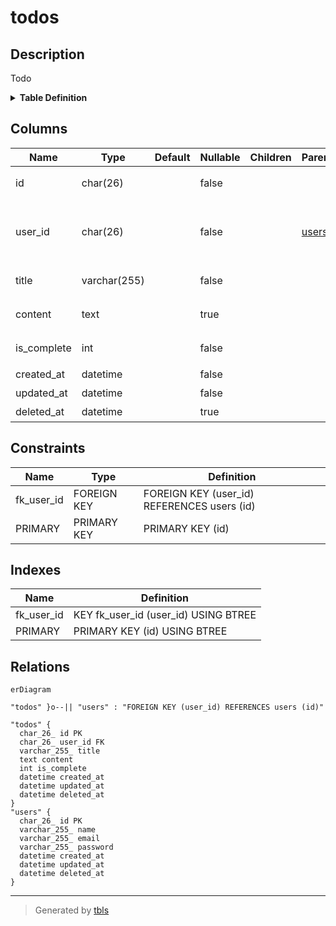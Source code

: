 # todos

## Description

Todo

<details>
<summary><strong>Table Definition</strong></summary>

```sql
CREATE TABLE `todos` (
  `id` char(26) NOT NULL COMMENT 'Todo識別子',
  `user_id` char(26) NOT NULL COMMENT 'Todoを作成したユーザーの識別子',
  `title` varchar(255) NOT NULL COMMENT 'Todoのタイトル',
  `content` text COMMENT 'Todoの内容',
  `is_complete` int NOT NULL COMMENT 'Todoの状態',
  `created_at` datetime NOT NULL COMMENT '作成日時',
  `updated_at` datetime NOT NULL COMMENT '更新日時',
  `deleted_at` datetime DEFAULT NULL COMMENT '削除日時',
  PRIMARY KEY (`id`),
  KEY `fk_user_id` (`user_id`),
  CONSTRAINT `fk_user_id` FOREIGN KEY (`user_id`) REFERENCES `users` (`id`) ON DELETE RESTRICT ON UPDATE RESTRICT
) ENGINE=InnoDB DEFAULT CHARSET=utf8mb4 COLLATE=utf8mb4_0900_ai_ci COMMENT='Todo'
```

</details>

## Columns

| Name | Type | Default | Nullable | Children | Parents | Comment |
| ---- | ---- | ------- | -------- | -------- | ------- | ------- |
| id | char(26) |  | false |  |  | Todo識別子 |
| user_id | char(26) |  | false |  | [users](users.md) | Todoを作成したユーザーの識別子 |
| title | varchar(255) |  | false |  |  | Todoのタイトル |
| content | text |  | true |  |  | Todoの内容 |
| is_complete | int |  | false |  |  | Todoの状態 |
| created_at | datetime |  | false |  |  | 作成日時 |
| updated_at | datetime |  | false |  |  | 更新日時 |
| deleted_at | datetime |  | true |  |  | 削除日時 |

## Constraints

| Name | Type | Definition |
| ---- | ---- | ---------- |
| fk_user_id | FOREIGN KEY | FOREIGN KEY (user_id) REFERENCES users (id) |
| PRIMARY | PRIMARY KEY | PRIMARY KEY (id) |

## Indexes

| Name | Definition |
| ---- | ---------- |
| fk_user_id | KEY fk_user_id (user_id) USING BTREE |
| PRIMARY | PRIMARY KEY (id) USING BTREE |

## Relations

```mermaid
erDiagram

"todos" }o--|| "users" : "FOREIGN KEY (user_id) REFERENCES users (id)"

"todos" {
  char_26_ id PK
  char_26_ user_id FK
  varchar_255_ title
  text content
  int is_complete
  datetime created_at
  datetime updated_at
  datetime deleted_at
}
"users" {
  char_26_ id PK
  varchar_255_ name
  varchar_255_ email
  varchar_255_ password
  datetime created_at
  datetime updated_at
  datetime deleted_at
}
```

---

> Generated by [tbls](https://github.com/k1LoW/tbls)
